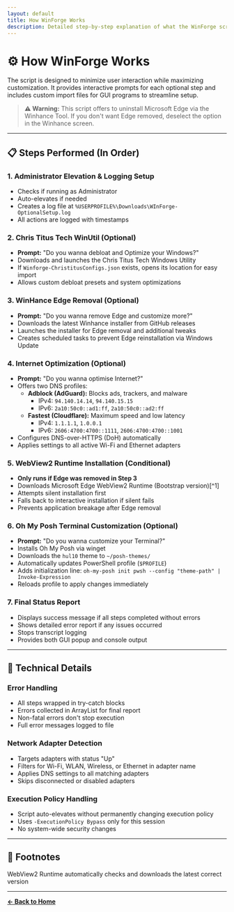 ```yaml
---
layout: default
title: How WinForge Works
description: Detailed step-by-step explanation of what the WinForge script does
---
```


# ⚙️ How WinForge Works

The script is designed to minimize user interaction while maximizing customization. It provides interactive prompts for each optional step and includes custom import files for GUI programs to streamline setup.

> **⚠️ Warning:** This script offers to uninstall Microsoft Edge via the Winhance Tool. If you don't want Edge removed, deselect the option in the Winhance screen.

---

## 📋 Steps Performed (In Order)

### 1. Administrator Elevation & Logging Setup
- Checks if running as Administrator
- Auto-elevates if needed
- Creates a log file at `%USERPROFILE%\Downloads\WInForge-OptionalSetup.log`
- All actions are logged with timestamps

### 2. Chris Titus Tech WinUtil (Optional)
- **Prompt:** "Do you wanna debloat and Optimize your Windows?"
- Downloads and launches the Chris Titus Tech Windows Utility
- If `Winforge-ChristitusConfigs.json` exists, opens its location for easy import
- Allows custom debloat presets and system optimizations

### 3. WinHance Edge Removal (Optional)
- **Prompt:** "Do you wanna remove Edge and customize more?"
- Downloads the latest Winhance installer from GitHub releases
- Launches the installer for Edge removal and additional tweaks
- Creates scheduled tasks to prevent Edge reinstallation via Windows Update

### 4. Internet Optimization (Optional)
- **Prompt:** "Do you wanna optimise Internet?"
- Offers two DNS profiles:
  - **Adblock (AdGuard):** Blocks ads, trackers, and malware
    - IPv4: `94.140.14.14`, `94.140.15.15`
    - IPv6: `2a10:50c0::ad1:ff`, `2a10:50c0::ad2:ff`
  - **Fastest (Cloudflare):** Maximum speed and low latency
    - IPv4: `1.1.1.1`, `1.0.0.1`
    - IPv6: `2606:4700:4700::1111`, `2606:4700:4700::1001`
- Configures DNS-over-HTTPS (DoH) automatically
- Applies settings to all active Wi-Fi and Ethernet adapters

### 5. WebView2 Runtime Installation (Conditional)
- **Only runs if Edge was removed in Step 3**
- Downloads Microsoft Edge WebView2 Runtime (Bootstrap version)[^1]
- Attempts silent installation first
- Falls back to interactive installation if silent fails
- Prevents application breakage after Edge removal

### 6. Oh My Posh Terminal Customization (Optional)
- **Prompt:** "Do you wanna customize your Terminal?"
- Installs Oh My Posh via winget
- Downloads the `hul10` theme to `~/posh-themes/`
- Automatically updates PowerShell profile (`$PROFILE`)
- Adds initialization line: `oh-my-posh init pwsh --config "theme-path" | Invoke-Expression`
- Reloads profile to apply changes immediately

### 7. Final Status Report
- Displays success message if all steps completed without errors
- Shows detailed error report if any issues occurred
- Stops transcript logging
- Provides both GUI popup and console output

---

## 🔧 Technical Details

### Error Handling
- All steps wrapped in try-catch blocks
- Errors collected in ArrayList for final report
- Non-fatal errors don't stop execution
- Full error messages logged to file

### Network Adapter Detection
- Targets adapters with status "Up"
- Filters for Wi-Fi, WLAN, Wireless, or Ethernet in adapter name
- Applies DNS settings to all matching adapters
- Skips disconnected or disabled adapters

### Execution Policy Handling
- Script auto-elevates without permanently changing execution policy
- Uses `-ExecutionPolicy Bypass` only for this session
- No system-wide security changes

---

## 📝 Footnotes

WebView2 Runtime automatically checks and downloads the latest correct version

---

**[← Back to Home](github.com/mrdarksidetm/winforge)**